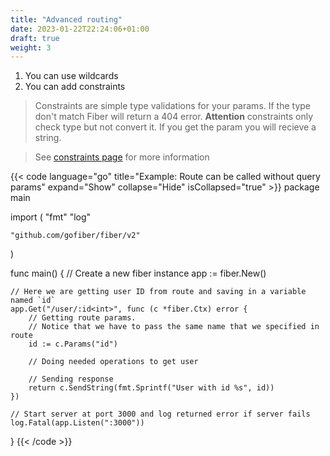 ```yaml
---
title: "Advanced routing"
date: 2023-01-22T22:24:06+01:00
draft: true
weight: 3
---
```

1. You can use wildcards
2. You can add constraints

> Constraints are simple type validations for your params. If the type don't match
> Fiber will return a 404 error. **Attention** constraints only check type but not convert it.
> If you get the param you will recieve a string.

> See [constraints page](https://docs.gofiber.io/guide/routing#constraints) for more information

{{< code language="go" title="Example: Route can be called without query params" expand="Show" collapse="Hide" isCollapsed="true" >}}
package main

import (
	"fmt"
	"log"

	"github.com/gofiber/fiber/v2"
)

func main() {
	// Create a new fiber instance
	app := fiber.New()

	// Here we are getting user ID from route and saving in a variable named `id`
	app.Get("/user/:id<int>", func (c *fiber.Ctx) error {
		// Getting route params.
		// Notice that we have to pass the same name that we specified in route
		id := c.Params("id")

		// Doing needed operations to get user
		
		// Sending response
		return c.SendString(fmt.Sprintf("User with id %s", id))
	})

	// Start server at port 3000 and log returned error if server fails
	log.Fatal(app.Listen(":3000"))
}
{{< /code >}}
